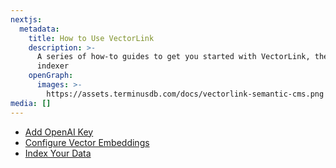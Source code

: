 ```yaml
---
nextjs:
  metadata:
    title: How to Use VectorLink
    description: >-
      A series of how-to guides to get you started with VectorLink, the semantic
      indexer
    openGraph:
      images: >-
        https://assets.terminusdb.com/docs/vectorlink-semantic-cms.png
media: []
---
```


* [Add OpenAI Key](/docs/set-up-vectorlink/)
* [Configure Vector Embeddings](/docs/openai-handlebars-config/)
* [Index Your Data](/docs/index-your-data/)